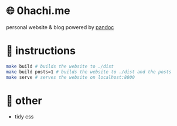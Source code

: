 # 🌐 0hachi.me

personal website & blog powered by [pandoc](https://pandoc.org/)

# 📑 instructions

```sh
make build # builds the website to ./dist
make build posts=1 # builds the website to ./dist and the posts
make serve # serves the website on localhost:8000
```

# 📝 other

- tidy css